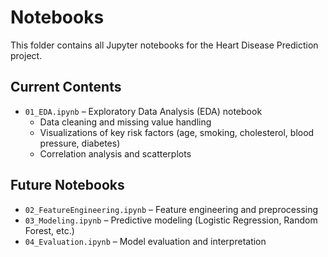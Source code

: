 # Notebooks

This folder contains all Jupyter notebooks for the Heart Disease Prediction project.

## Current Contents
- `01_EDA.ipynb` – Exploratory Data Analysis (EDA) notebook
  - Data cleaning and missing value handling
  - Visualizations of key risk factors (age, smoking, cholesterol, blood pressure, diabetes)
  - Correlation analysis and scatterplots

## Future Notebooks
- `02_FeatureEngineering.ipynb` – Feature engineering and preprocessing
- `03_Modeling.ipynb` – Predictive modeling (Logistic Regression, Random Forest, etc.)
- `04_Evaluation.ipynb` – Model evaluation and interpretation
